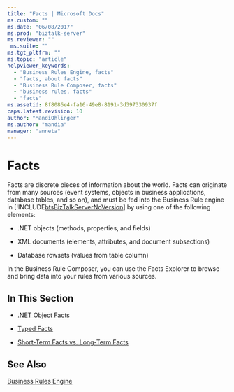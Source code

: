 ```yaml
---
title: "Facts | Microsoft Docs"
ms.custom: ""
ms.date: "06/08/2017"
ms.prod: "biztalk-server"
ms.reviewer: ""
 ms.suite: ""
ms.tgt_pltfrm: ""
ms.topic: "article"
helpviewer_keywords: 
  - "Business Rules Engine, facts"
  - "facts, about facts"
  - "Business Rule Composer, facts"
  - "business rules, facts"
  - "facts"
ms.assetid: 8f8086e4-fa16-49e8-8191-3d397330937f
caps.latest.revision: 10
author: "MandiOhlinger"
ms.author: "mandia"
manager: "anneta"
---
```

# Facts
Facts are discrete pieces of information about the world. Facts can originate from many sources (event systems, objects in business applications, database tables, and so on), and must be fed into the Business Rule engine in [!INCLUDE[btsBizTalkServerNoVersion](../includes/btsbiztalkservernoversion-md.md)] by using one of the following elements:  
  
-   .NET objects (methods, properties, and fields)  
  
-   XML documents (elements, attributes, and document subsections)  
  
-   Database rowsets (values from table column)  
  
 In the Business Rule Composer, you can use the Facts Explorer to browse and bring data into your rules from various sources.  
  
## In This Section  
  
-   [.NET Object Facts](../core/net-object-facts.md)  
  
-   [Typed Facts](../core/typed-facts.md)  
  
-   [Short-Term Facts vs. Long-Term Facts](../core/short-term-facts-vs-long-term-facts.md)  
  
## See Also  
 [Business Rules Engine](../core/business-rules-engine.md)